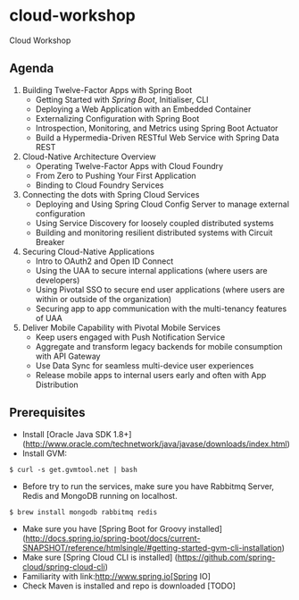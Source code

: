 # cloud-workshop
Cloud Workshop

## Agenda
1. Building Twelve-Factor Apps with Spring Boot
    - Getting Started with *Spring Boot*, Initialiser, CLI
    - Deploying a Web Application with an Embedded Container
    - Externalizing Configuration with Spring Boot
    - Introspection, Monitoring, and Metrics using Spring Boot Actuator
    - Build a Hypermedia-Driven RESTful Web Service with Spring Data REST
2. Cloud-Native Architecture Overview
    - Operating Twelve-Factor Apps with Cloud Foundry
    - From Zero to Pushing Your First Application
    - Binding to Cloud Foundry Services
3. Connecting the dots with Spring Cloud Services
    - Deploying and Using Spring Cloud Config Server to manage external configuration
    - Using Service Discovery for loosely coupled distributed systems
    - Building and monitoring resilient distributed systems with Circuit Breaker
4. Securing Cloud-Native Applications
    - Intro to OAuth2 and Open ID Connect
    - Using the UAA to secure internal applications (where users are developers)
    - Using Pivotal SSO to secure end user applications (where users are within or outside of the organization)
    - Securing app to app communication with the multi-tenancy features of UAA
5. Deliver Mobile Capability with Pivotal Mobile Services
    - Keep users engaged with Push Notification Service 
    - Aggregate and transform legacy backends for mobile consumption with API Gateway
    - Use Data Sync for seamless multi-device user experiences
    - Release mobile apps to internal users early and often with App Distribution
    
    
## Prerequisites
- Install [Oracle Java SDK 1.8+] (http://www.oracle.com/technetwork/java/javase/downloads/index.html)
- Install GVM:
```
$ curl -s get.gvmtool.net | bash
```
- Before try to run the services, make sure you have Rabbitmq Server, Redis and MongoDB running on localhost.
```
$ brew install mongodb rabbitmq redis
```
- Make sure you have [Spring Boot for Groovy installed] (http://docs.spring.io/spring-boot/docs/current-SNAPSHOT/reference/htmlsingle/#getting-started-gvm-cli-installation)
- Make sure [Spring Cloud CLI is installed] (https://github.com/spring-cloud/spring-cloud-cli)
- Familiarity with link:http://www.spring.io[Spring IO]
- Check Maven is installed and repo is downloaded [TODO]